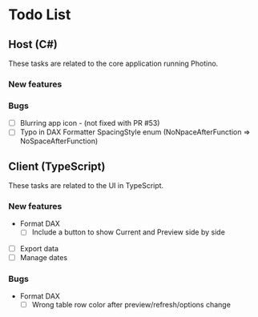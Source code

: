 # Todo List

## Host (C#)
These tasks are related to the core application running Photino.

### New features


### Bugs
- [ ] Blurring app icon - (not fixed with PR #53)
- [ ] Typo in DAX Formatter SpacingStyle enum (NoNpaceAfterFunction  => NoSpaceAfterFunction)

## Client (TypeScript)
These tasks are related to the UI in TypeScript.

### New features
- Format DAX
    - [ ] Include a button to show Current and Preview side by side
- [ ] Export data
- [ ] Manage dates 

### Bugs
- Format DAX
    - [ ] Wrong table row color after preview/refresh/options change